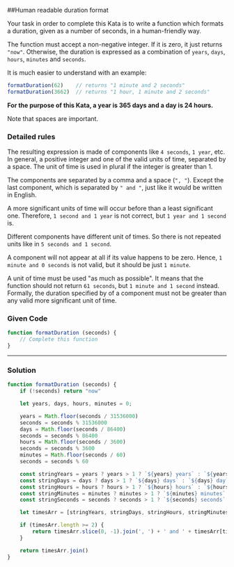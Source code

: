 ##Human readable duration format

Your task in order to complete this Kata is to write a function which formats a duration, given as a number of seconds, in a human-friendly way.

The function must accept a non-negative integer. If it is zero, it just returns `````"now"`````. Otherwise, the duration is expressed as a combination of ```years```, ```days```, ```hours```, ```minutes``` and ```seconds```.

It is much easier to understand with an example:

```javascript
formatDuration(62)    // returns "1 minute and 2 seconds"
formatDuration(3662)  // returns "1 hour, 1 minute and 2 seconds"
```

**For the purpose of this Kata, a year is 365 days and a day is 24 hours.**

Note that spaces are important.

### Detailed rules

The resulting expression is made of components like ```4 seconds```, ```1 year```, etc. In general, a positive integer and one of the valid units of time, separated by a space. The unit of time is used in plural if the integer is greater than 1.

The components are separated by a comma and a space (`````", "`````). Except the last component, which is separated by `````" and "`````, just like it would be written in English.

A more significant units of time will occur before than a least significant one. Therefore, ```1 second and 1 year``` is not correct, but ```1 year and 1 second``` is.

Different components have different unit of times. So there is not repeated units like in ```5 seconds and 1 second```.

A component will not appear at all if its value happens to be zero. Hence, ```1 minute and 0 seconds``` is not valid, but it should be just ```1 minute```.

A unit of time must be used "as much as possible". It means that the function should not return ```61 seconds```, but ```1 minute and 1 second``` instead. Formally, the duration specified by of a component must not be greater than any valid more significant unit of time.

### Given Code
```javascript
function formatDuration (seconds) {
    // Complete this function
}
```

---

### Solution

```javascript
function formatDuration (seconds) {
    if (!seconds) return "now"

    let years, days, hours, minutes = 0;

    years = Math.floor(seconds / 31536000)
    seconds = seconds % 31536000
    days = Math.floor(seconds / 86400)
    seconds = seconds % 86400
    hours = Math.floor(seconds / 3600)
    seconds = seconds % 3600
    minutes = Math.floor(seconds / 60)
    seconds = seconds % 60

    const stringYears = years ? years > 1 ? `${years} years` : `${years} year` : ""
    const stringDays = days ? days > 1 ? `${days} days` : `${days} day` : ""
    const stringHours = hours ? hours > 1 ? `${hours} hours` : `${hours} hour` : ""
    const stringMinutes = minutes ? minutes > 1 ? `${minutes} minutes` : `${minutes} minute` : ""
    const stringSeconds = seconds ? seconds > 1 ? `${seconds} seconds` : `${seconds} second` : ""

    let timesArr = [stringYears, stringDays, stringHours, stringMinutes, stringSeconds].filter(elem => elem !== "")

    if (timesArr.length >= 2) {
        return timesArr.slice(0, -1).join(', ') + ' and ' + timesArr[timesArr.length - 1]
    }

    return timesArr.join()
}
```